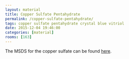 ```yaml
---
layout: material
title: Copper Sulfate Pentahydrate
permalink: /copper-sulfate-pentahydrate/
tags: copper sulfate pentahydrate crystal blue vitriol
date: 2015-12-04 19:46:00
categories: [material]
rooms: [163]
---
```


The MSDS for the copper sulfate can be found [here]({{site.baseurl}}/sheets/CuSo4.5H2O.pdf).

